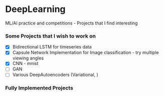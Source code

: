 # DeepLearning
ML/AI practice and competitions - Projects that I find interesting


### Some Projects that I wish to work on

- [x] Bidirectional LSTM for timeseries data
- [x] Capsule Network Implementation for Image classification - try multiple viewing angles
- [x] CNN - mnist
- [ ] GAN
- [ ] Various DeepAutoencoders (Variational, )

### Fully Implemented Projects
